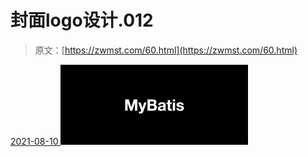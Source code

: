 <!--yml
category: 未分类
date: 0001-01-01 00:00:00
--->

# 封面logo设计.012

> 原文：[https://zwmst.com/60.html](https://zwmst.com/60.html)

   [ <time datetime="2021-08-10T16:40:26+08:00"> 2021-08-10 </time> ](https://zwmst.com/%e5%b0%81%e9%9d%a2logo%e8%ae%be%e8%ae%a1-012)  [![](img/13976fa77e5b6e82ed413e565b005071.png)](https://zwmst.com/wp-content/uploads/2021/08/1628584826-a50c3c85919a253.jpeg)